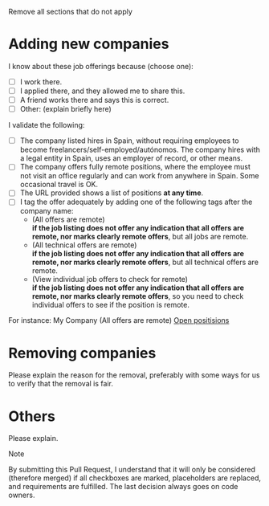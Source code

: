 Remove all sections that do not apply

# Adding new companies

I know about these job offerings because (choose one):
- [ ] I work there.
- [ ] I applied there, and they allowed me to share this.
- [ ] A friend works there and says this is correct.
- [ ] Other: (explain briefly here)

I validate the following:

- [ ] The company listed hires in Spain, without requiring employees to become freelancers/self-employed/autónomos. The company hires with a legal entity in Spain, uses an employer of record, or other means.
- [ ] The company offers fully remote positions, where the employee must not visit an office regularly and can work from anywhere in Spain. Some occasional travel is OK.
- [ ] The URL provided shows a list of positions **at any time**.
- [ ] I tag the offer adequately by adding one of the following tags after the company name:
  - (All offers are remote)  
     **if the job listing does not offer any indication that all offers are remote, nor marks clearly remote offers**, but all jobs are remote.
  - (All technical offers are remote)  
    **if the job listing does not offer any indication that all offers are remote, nor marks clearly remote offers**, but all technical offers are remote.
  - (View individual job offers to check for remote)  
     **if the job listing does not offer any indication that all offers are remote, nor marks clearly remote offers**, so you need to check individual offers to see if the position is remote.

For instance: My Company (All offers are remote) [Open positisions](#)

# Removing companies

Please explain the reason for the removal, preferably with some ways for us to verify that the removal is fair.

# Others

Please explain.

> [!NOTE]
> By submitting this Pull Request, I understand that it will only be considered (therefore merged) if all checkboxes are marked, placeholders are replaced, and requirements are fulfilled. The last decision always goes on code owners. 
